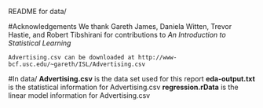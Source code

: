 README for data/

#Acknowledgements
	We thank Gareth James, Daniela Witten, Trevor Hastie, and Robert Tibshirani for contributions to *An Introduction to Statistical Learning*

	Advertising.csv can be downloaded at http://www-bcf.usc.edu/~gareth/ISL/Advertising.csv

#In data/
	**Advertising.csv** is the data set used for this report
	**eda-output.txt** is the statistical information for Advertising.csv
	**regression.rData** is the linear model information for Advertising.csv
